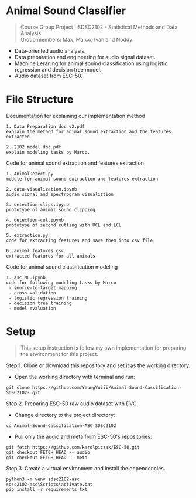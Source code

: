 # Animal Sound Classifier
> Course Group Project | SDSC2102 - Statistical Methods and Data Analysis <br />
> Group members: Max, Marco, Ivan and Noddy
- Data-oriented audio analysis.
- Data preparation and engineering for audio signal dataset.
- Machine Leraning for animal souind classification using logistic regression and decision tree model.
- Audio dataset from ESC-50.

# File Structure
Documentation for explaining our implementation method
```
1. Data Preparation doc v2.pdf
explain the method for animal sound extraction and the features extracted

2. 2102 model doc.pdf
explain modeling tasks by Marco.
```
Code for animal sound extraction and features extraction
```
1. AnimalDetect.py
module for animal sound extraction and features extraction

2. data-visualization.ipynb
audio signal and spectrogram visualiztion

3. detection-clips.ipynb
prototype of animal sound clipping

4. detection-cut.ipynb
prototype of second cutting with UCL and LCL

5. extraction.py
code for extracting features and save them into csv file

6. animal_features.csv
extracted features for all animals
```
Code for animal sound classification modeling
```
1. asc_ML.ipynb
code for following modeling tasks by Marco
 - source-to-target mapping
 - cross validation
 - logistic regression training
 - decision tree training
 - model evaluation
```

# Setup

> This setup instruction is follow my own implementation for preparing the environment for this project.

Step 1. Clone or download this repository and set it as the working directory.
- Open the working directory with terminal and run: 
```
git clone https://github.com/YeungYuiii/Animal-Sound-Cassification-SDSC2102-.git
```

Step 2. Preparing ESC-50 raw audio dataset with DVC.
- Change directory to the project directory: 
```
cd Animal-Sound-Cassification-ASC-SDSC2102
```
- Pull only the audio and meta from ESC-50's repositories: 
```
git fetch https://github.com/karolpiczak/ESC-50.git
git checkout FETCH_HEAD -- audio
git checkout FETCH_HEAD -- meta
```

Step 3. Create a virtual environment and install the dependencies.
```
python3 -m venv sdsc2102-asc
sdsc2102-asc\Scripts\activate.bat
pip install -r requirements.txt
```
